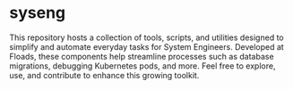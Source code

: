 # syseng
This repository hosts a collection of tools, scripts, and utilities designed to simplify and automate everyday tasks for System Engineers. Developed at Floads, these components help streamline processes such as database migrations, debugging Kubernetes pods, and more. Feel free to explore, use, and contribute to enhance this growing toolkit.
